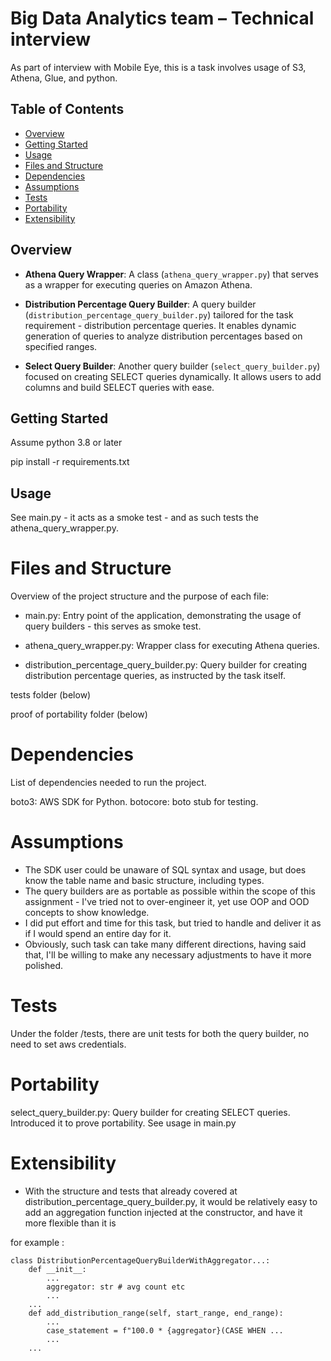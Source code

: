 # Big Data Analytics team – Technical interview

As part of interview with Mobile Eye, this is a task involves usage of S3, Athena, Glue, and python. 

## Table of Contents

- [Overview](#overview)
- [Getting Started](#getting-started)
- [Usage](#usage)
- [Files and Structure](#files-and-structure)
- [Dependencies](#dependencies)
- [Assumptions](#assumptions)
- [Tests](#tests)
- [Portability](#portability)
- [Extensibility](#extensibility)

## Overview

- **Athena Query Wrapper**: A class (`athena_query_wrapper.py`) that serves as a wrapper for executing queries on Amazon Athena.

- **Distribution Percentage Query Builder**: A query builder (`distribution_percentage_query_builder.py`) tailored for the task requirement - distribution percentage queries. It enables dynamic generation of queries to analyze distribution percentages based on specified ranges.

- **Select Query Builder**: Another query builder (`select_query_builder.py`) focused on creating SELECT queries dynamically. It allows users to add columns and build SELECT queries with ease.



## Getting Started

Assume python 3.8 or later 

pip install -r requirements.txt

## Usage

See main.py - it acts as a smoke test - and as such tests the athena_query_wrapper.py.

# Files and Structure

Overview of the project structure and the purpose of each file:

- main.py: Entry point of the application, demonstrating the usage of query builders - this serves as smoke test.

- athena_query_wrapper.py: Wrapper class for executing Athena queries.

- distribution_percentage_query_builder.py: Query builder for creating distribution percentage queries, as instructed by the task itself.

tests folder (below)

proof of portability folder (below)

# Dependencies
List of dependencies needed to run the project.

boto3: AWS SDK for Python.
botocore: boto stub for testing.

# Assumptions

- The SDK user could be unaware of SQL syntax and usage, but does know the table name and basic structure, including types.
- The query builders are as portable as possible within the scope of this assignment - I've tried not to over-engineer it, yet use OOP and OOD concepts to show knowledge.
- I did put effort and time for this task, but tried to handle and deliver it as if I would spend an entire day for it.
- Obviously, such task can take many different directions, having said that, I'll be willing to make any necessary adjustments to have it more polished.

# Tests

Under the folder /tests, there are unit tests for both the query builder, no need to set aws credentials.

# Portability

select_query_builder.py: Query builder for creating SELECT queries. Introduced it to prove portability.
See usage in main.py

# Extensibility

- With the structure and tests that already covered at distribution_percentage_query_builder.py, it would be relatively easy to add an aggregation function injected at the constructor, and have it more flexible than it is

for example :

    class DistributionPercentageQueryBuilderWithAggregator...:
        def __init__:
            ...
            aggregator: str # avg count etc
            ...
        ...
        def add_distribution_range(self, start_range, end_range):
            ...
            case_statement = f"100.0 * {aggregator}(CASE WHEN ...
            ...
        ...


